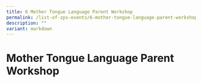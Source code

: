 ```yaml
---
title: 6 Mother Tongue Language Parent Workshop
permalink: /list-of-zps-events/6-mother-tongue-language-parent-workshop/
description: ""
variant: markdown
---
```

# **Mother Tongue Language Parent Workshop**